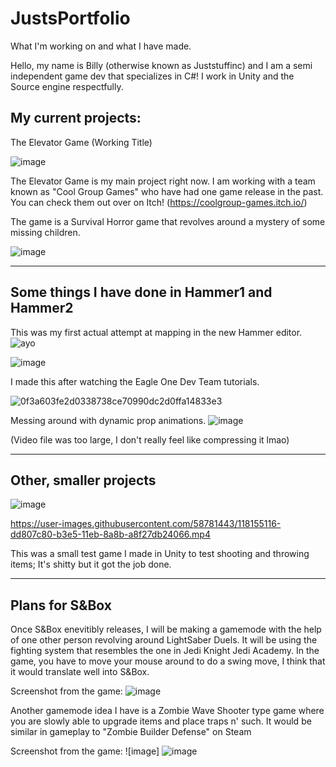 # JustsPortfolio
What I'm working on and what I have made.


Hello, my name is Billy (otherwise known as Juststuffinc) and I am a semi independent game dev that specializes in C#! I work in Unity and the Source engine respectfully.

My current projects:
-----
The Elevator Game (Working Title)

![image](https://user-images.githubusercontent.com/58781443/117677796-c854e500-b17c-11eb-909a-9b8304fe1a40.png)

The Elevator Game is my main project right now. I am working with a team known as "Cool Group Games" who have had one game release in the past. You can check them out over on Itch! (https://coolgroup-games.itch.io/)

The game is a Survival Horror game that revolves around a mystery of some missing children.

![image](https://user-images.githubusercontent.com/58781443/117678936-db1be980-b17d-11eb-8544-c1d15d19ae88.png)

-----
Some things I have done in Hammer1 and Hammer2
-----

This was my first actual attempt at mapping in the new Hammer editor.
![ayo](https://user-images.githubusercontent.com/58781443/118154583-3ac7fe00-b3e5-11eb-9308-641cfcbb5f63.jpeg)

![image](https://user-images.githubusercontent.com/58781443/118154787-795db880-b3e5-11eb-937b-28c2313dc3c8.png)


I made this after watching the Eagle One Dev Team tutorials.


![0f3a603fe2d0338738ce70990dc2d0ffa14833e3](https://user-images.githubusercontent.com/58781443/118154737-6b0f9c80-b3e5-11eb-93a3-d004017f8f6b.gif)

Messing around with dynamic prop animations.
![image](https://user-images.githubusercontent.com/58781443/118155285-11f43880-b3e6-11eb-8799-195ffc3143f9.png)

(Video file was too large, I don't really feel like compressing it lmao)



-----
Other, smaller projects
-----

![image](https://user-images.githubusercontent.com/58781443/117681817-7ada7700-b180-11eb-9447-07239901a346.png)

https://user-images.githubusercontent.com/58781443/118155116-dd807c80-b3e5-11eb-8a8b-a8f27db24066.mp4






This was a small test game I made in Unity to test shooting and throwing items; It's shitty but it got the job done.

-----
Plans for S&Box
-----

Once S&Box enevitibly releases, I will be making a gamemode with the help of one other person revolving around LightSaber Duels. It will be using the fighting system that resembles the one in Jedi Knight Jedi Academy. In the game, you have to move your mouse around to do a swing move, I think that it would translate well into S&Box.


Screenshot from the game:
![image](https://user-images.githubusercontent.com/58781443/118155640-70211b80-b3e6-11eb-95c1-79ebea9e720b.png)


Another gamemode idea I have is a Zombie Wave Shooter type game where you are slowly able to upgrade items and place traps n' such. It would be similar in gameplay to "Zombie Builder Defense" on Steam 


Screenshot from the game: 
![image] ![image](https://user-images.githubusercontent.com/58781443/118156351-41577500-b3e7-11eb-9b25-1d017973462c.png)





